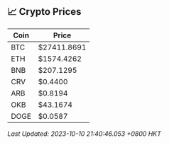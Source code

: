 ## 📈 Crypto Prices

| Coin | Price |
| ---- | ----- |
| BTC | $27411.8691 |
| ETH | $1574.4262 |
| BNB | $207.1295 |
| CRV | $0.4400 |
| ARB | $0.8194 |
| OKB | $43.1674 |
| DOGE | $0.0587 |

_Last Updated: 2023-10-10 21:40:46.053 +0800 HKT_